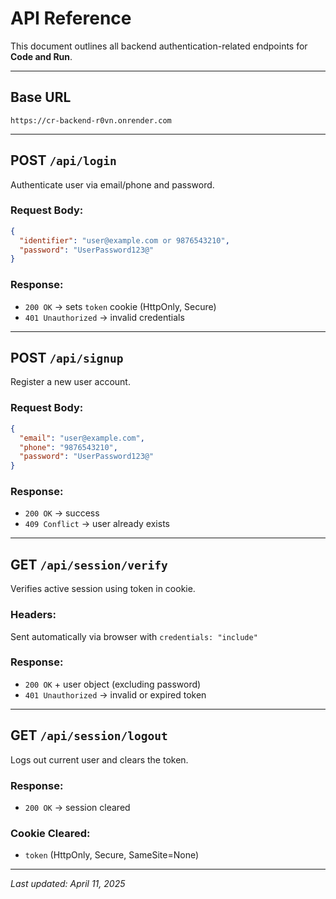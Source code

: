 # API Reference

This document outlines all backend authentication-related endpoints for **Code and Run**.

---

## Base URL
```
https://cr-backend-r0vn.onrender.com
```

---

## POST `/api/login`
Authenticate user via email/phone and password.

### Request Body:
```json
{
  "identifier": "user@example.com or 9876543210",
  "password": "UserPassword123@"
}
```

### Response:
- `200 OK` → sets `token` cookie (HttpOnly, Secure)
- `401 Unauthorized` → invalid credentials

---

## POST `/api/signup`
Register a new user account.

### Request Body:
```json
{
  "email": "user@example.com",
  "phone": "9876543210",
  "password": "UserPassword123@"
}
```

### Response:
- `200 OK` → success
- `409 Conflict` → user already exists

---

## GET `/api/session/verify`
Verifies active session using token in cookie.

### Headers:
Sent automatically via browser with `credentials: "include"`

### Response:
- `200 OK` + user object (excluding password)
- `401 Unauthorized` → invalid or expired token

---

## GET `/api/session/logout`
Logs out current user and clears the token.

### Response:
- `200 OK` → session cleared

### Cookie Cleared:
- `token` (HttpOnly, Secure, SameSite=None)

---

*Last updated: April 11, 2025*

